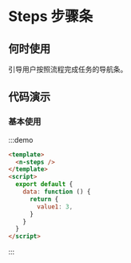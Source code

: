 # Steps 步骤条

## 何时使用
引导用户按照流程完成任务的导航条。

## 代码演示

### 基本使用

:::demo
```html
<template>
  <n-steps />
</template>
<script>
  export default {
    data: function () {
      return {
        value1: 3,
      }
    }
  }
</script>
```
:::
